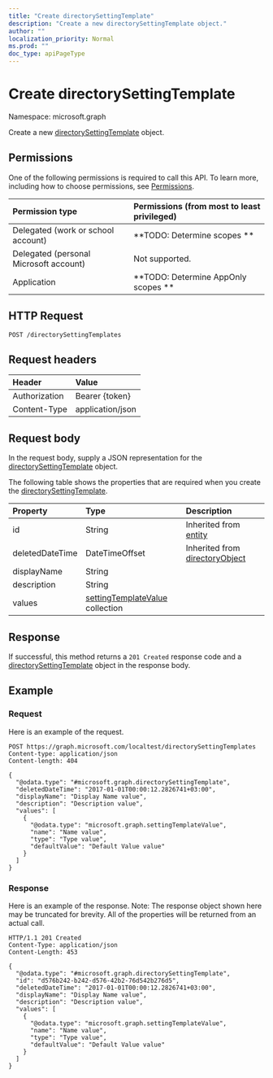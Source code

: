 ```yaml
---
title: "Create directorySettingTemplate"
description: "Create a new directorySettingTemplate object."
author: ""
localization_priority: Normal
ms.prod: ""
doc_type: apiPageType
---
```


# Create directorySettingTemplate

Namespace: microsoft.graph

Create a new [directorySettingTemplate](../resources/directorysettingtemplate.md) object.

## Permissions
One of the following permissions is required to call this API. To learn more, including how to choose permissions, see [Permissions](/concepts/permissions-reference.md).

|Permission type|Permissions (from most to least privileged)|
|:---|:---|
|Delegated (work or school account)|**TODO: Determine scopes **|
|Delegated (personal Microsoft account)|Not supported.|
|Application|**TODO: Determine AppOnly scopes **|

## HTTP Request
<!-- {
  "blockType": "ignored"
}
-->
``` http
POST /directorySettingTemplates
```

## Request headers
|Header|Value|
|:---|:---|
|Authorization|Bearer {token}|
|Content-Type|application/json|

## Request body
In the request body, supply a JSON representation for the [directorySettingTemplate](../resources/directorysettingtemplate.md) object.

The following table shows the properties that are required when you create the [directorySettingTemplate](../resources/directorysettingtemplate.md).

|Property|Type|Description|
|:---|:---|:---|
|id|String| Inherited from [entity](../resources/entity.md)|
|deletedDateTime|DateTimeOffset| Inherited from [directoryObject](../resources/directoryobject.md)|
|displayName|String||
|description|String||
|values|[settingTemplateValue](../resources/settingtemplatevalue.md) collection||



## Response
If successful, this method returns a `201 Created` response code and a [directorySettingTemplate](../resources/directorysettingtemplate.md) object in the response body.

## Example

### Request
Here is an example of the request.
<!-- {
  "blockType": "request",
  "name": "create_directorysettingtemplate_from_directorysettingtemplates"
}
-->
``` http
POST https://graph.microsoft.com/localtest/directorySettingTemplates
Content-type: application/json
Content-length: 404

{
  "@odata.type": "#microsoft.graph.directorySettingTemplate",
  "deletedDateTime": "2017-01-01T00:00:12.2826741+03:00",
  "displayName": "Display Name value",
  "description": "Description value",
  "values": [
    {
      "@odata.type": "microsoft.graph.settingTemplateValue",
      "name": "Name value",
      "type": "Type value",
      "defaultValue": "Default Value value"
    }
  ]
}
```

### Response
Here is an example of the response. Note: The response object shown here may be truncated for brevity. All of the properties will be returned from an actual call.
<!-- {
  "blockType": "response",
  "truncated": true,
  "@odata.type": "microsoft.graph.directorysettingtemplate"
}
-->
``` http
HTTP/1.1 201 Created
Content-Type: application/json
Content-Length: 453

{
  "@odata.type": "#microsoft.graph.directorySettingTemplate",
  "id": "d576b242-b242-d576-42b2-76d542b276d5",
  "deletedDateTime": "2017-01-01T00:00:12.2826741+03:00",
  "displayName": "Display Name value",
  "description": "Description value",
  "values": [
    {
      "@odata.type": "microsoft.graph.settingTemplateValue",
      "name": "Name value",
      "type": "Type value",
      "defaultValue": "Default Value value"
    }
  ]
}
```

